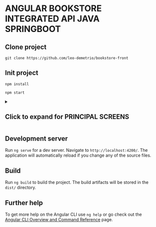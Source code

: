 # ANGULAR BOOKSTORE INTEGRATED API JAVA SPRINGBOOT
<h2>Clone project</h2>

```
git clone https://github.com/leo-demetrio/bookstore-front

```
<h2>Init project</h2>

```
npm install
```

```
npm start
```
<details>
  <summary> <h2>Click to expand for PRINCIPAL SCREENS</h2></summary>
  
  ```
  http://localhost:4200/categories/
  ```
  ![categories](https://user-images.githubusercontent.com/47660967/173703561-528e4c11-fc43-4ce5-a281-9772c3ae31f2.png)
  
  ```
  http://localhost:4200/categories/1/books
  ```
  
![books](https://user-images.githubusercontent.com/47660967/173703563-31da62a3-109e-4a75-8f19-2be6660c38f5.png)
  
  ```
  http://localhost:4200/categories/1/books/1/read
  ```
  
![books_info](https://user-images.githubusercontent.com/47660967/173703564-90e872b4-b7d0-4dda-8b73-3a9e058229d8.png)
  
</details>

## Development server

Run `ng serve` for a dev server. Navigate to `http://localhost:4200/`. The application will automatically reload if you change any of the source files.



## Build

Run `ng build` to build the project. The build artifacts will be stored in the `dist/` directory.





## Further help

To get more help on the Angular CLI use `ng help` or go check out the [Angular CLI Overview and Command Reference](https://angular.io/cli) page.
